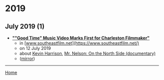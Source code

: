 # 2019

## July 2019 (1)

 - [**""Good Time" Music Video  Marks First for Charleston Filmmaker"**](https://www.southeastfilm.net/copy-of-carolina-film-alliance)
    - in [www.southeastfilm.net](https://www.southeastfilm.net/)
    - on 12 July 2019
    - about [Kevin Harrison](../../topics/kevin-harrison/index.md), [Mr. Nelson: On the North Side (documentary)](../../topics/documentary/mr-nelson-on-the-north-side/index.md)
    - ([mirror](https://web.archive.org/web/*/https://www.southeastfilm.net/copy-of-carolina-film-alliance))

----

[Home](../index.md)
